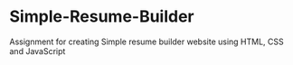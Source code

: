 # Simple-Resume-Builder
Assignment for creating Simple resume builder website using HTML, CSS and JavaScript
